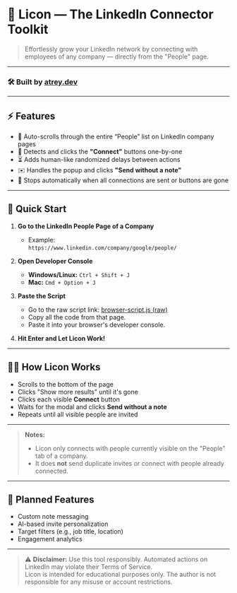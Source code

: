 # 🤖 **Licon — The LinkedIn Connector Toolkit**

> Effortlessly grow your LinkedIn network by connecting with employees of any company — directly from the "People" page.

---

### 🛠️ Built by [atrey.dev](https://atrey.dev)

---

## ⚡ **Features**

- 🔄 Auto-scrolls through the entire “People” list on LinkedIn company pages
- 🔘 Detects and clicks the **"Connect"** buttons one-by-one
- ⏳ Adds human-like randomized delays between actions
- ✉️ Handles the popup and clicks **"Send without a note"**
- 🧼 Stops automatically when all connections are sent or buttons are gone

---

## 🚀 **Quick Start**

1. **Go to the LinkedIn People Page of a Company**
   - Example:  
     `https://www.linkedin.com/company/google/people/`

2. **Open Developer Console**
   - **Windows/Linux:** `Ctrl + Shift + J`  
   - **Mac:** `Cmd + Option + J`

3. **Paste the Script**
   - Go to the raw script link:
     [browser-script.js (raw)](https://raw.githubusercontent.com/AnshumanAtrey/licon/refs/heads/main/browser-script.js)
   - Copy all the code from that page.
   - Paste it into your browser's developer console.

4. **Hit Enter and Let Licon Work!**

---

## 🧑‍💻 **How Licon Works**

- Scrolls to the bottom of the page
- Clicks "Show more results" until it's gone
- Clicks each visible **Connect** button
- Waits for the modal and clicks **Send without a note**
- Repeats until all visible people are invited

---

> **Notes:**
> - Licon only connects with people currently visible on the "People" tab of a company.
> - It does **not** send duplicate invites or connect with people already connected.

---

## 🧭 **Planned Features**

- Custom note messaging
- AI-based invite personalization
- Target filters (e.g., job title, location)
- Engagement analytics

---

> ⚠️ **Disclaimer:**
> Use this tool responsibly. Automated actions on LinkedIn may violate their Terms of Service.  
> Licon is intended for educational purposes only. The author is not responsible for any misuse or account restrictions.